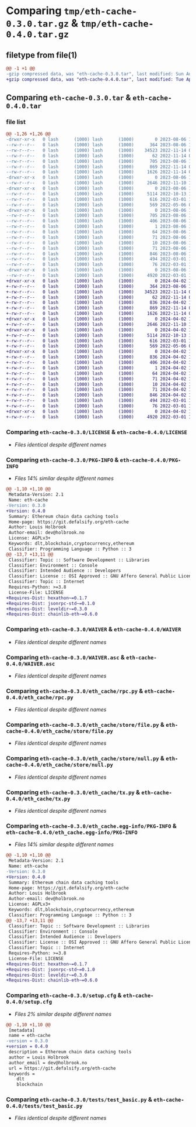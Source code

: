 # Comparing `tmp/eth-cache-0.3.0.tar.gz` & `tmp/eth-cache-0.4.0.tar.gz`

## filetype from file(1)

```diff
@@ -1 +1 @@
-gzip compressed data, was "eth-cache-0.3.0.tar", last modified: Sun Aug  6 13:08:28 2023, max compression
+gzip compressed data, was "eth-cache-0.4.0.tar", last modified: Tue Apr  2 10:37:21 2024, max compression
```

## Comparing `eth-cache-0.3.0.tar` & `eth-cache-0.4.0.tar`

### file list

```diff
@@ -1,26 +1,26 @@
-drwxr-xr-x   0 lash      (1000) lash      (1000)        0 2023-08-06 13:08:28.764729 eth-cache-0.3.0/
--rw-r--r--   0 lash      (1000) lash      (1000)      364 2023-08-06 13:07:56.000000 eth-cache-0.3.0/CHANGELOG
--rw-r--r--   0 lash      (1000) lash      (1000)    34523 2022-11-14 07:57:03.000000 eth-cache-0.3.0/LICENSE
--rw-r--r--   0 lash      (1000) lash      (1000)       62 2022-11-14 07:58:10.000000 eth-cache-0.3.0/MANIFEST.in
--rw-r--r--   0 lash      (1000) lash      (1000)      705 2023-08-06 13:08:28.764729 eth-cache-0.3.0/PKG-INFO
--rw-r--r--   0 lash      (1000) lash      (1000)      869 2022-11-14 07:57:16.000000 eth-cache-0.3.0/WAIVER
--rw-r--r--   0 lash      (1000) lash      (1000)     1626 2022-11-14 07:57:19.000000 eth-cache-0.3.0/WAIVER.asc
-drwxr-xr-x   0 lash      (1000) lash      (1000)        0 2023-08-06 13:08:28.764729 eth-cache-0.3.0/eth_cache/
--rw-r--r--   0 lash      (1000) lash      (1000)     2646 2022-11-10 15:21:42.000000 eth-cache-0.3.0/eth_cache/rpc.py
-drwxr-xr-x   0 lash      (1000) lash      (1000)        0 2023-08-06 13:08:28.764729 eth-cache-0.3.0/eth_cache/store/
--rw-r--r--   0 lash      (1000) lash      (1000)     5114 2022-10-13 14:11:16.000000 eth-cache-0.3.0/eth_cache/store/file.py
--rw-r--r--   0 lash      (1000) lash      (1000)      616 2022-03-01 11:45:36.000000 eth-cache-0.3.0/eth_cache/store/null.py
--rw-r--r--   0 lash      (1000) lash      (1000)      569 2022-05-06 08:05:25.000000 eth-cache-0.3.0/eth_cache/tx.py
-drwxr-xr-x   0 lash      (1000) lash      (1000)        0 2023-08-06 13:08:28.764729 eth-cache-0.3.0/eth_cache.egg-info/
--rw-r--r--   0 lash      (1000) lash      (1000)      705 2023-08-06 13:08:28.000000 eth-cache-0.3.0/eth_cache.egg-info/PKG-INFO
--rw-r--r--   0 lash      (1000) lash      (1000)      406 2023-08-06 13:08:28.000000 eth-cache-0.3.0/eth_cache.egg-info/SOURCES.txt
--rw-r--r--   0 lash      (1000) lash      (1000)        1 2023-08-06 13:08:28.000000 eth-cache-0.3.0/eth_cache.egg-info/dependency_links.txt
--rw-r--r--   0 lash      (1000) lash      (1000)       64 2023-08-06 13:08:28.000000 eth-cache-0.3.0/eth_cache.egg-info/entry_points.txt
--rw-r--r--   0 lash      (1000) lash      (1000)       71 2023-08-06 13:08:28.000000 eth-cache-0.3.0/eth_cache.egg-info/requires.txt
--rw-r--r--   0 lash      (1000) lash      (1000)       10 2023-08-06 13:08:28.000000 eth-cache-0.3.0/eth_cache.egg-info/top_level.txt
--rw-r--r--   0 lash      (1000) lash      (1000)       71 2023-08-06 13:06:09.000000 eth-cache-0.3.0/requirements.txt
--rw-r--r--   0 lash      (1000) lash      (1000)      846 2023-08-06 13:08:28.764729 eth-cache-0.3.0/setup.cfg
--rw-r--r--   0 lash      (1000) lash      (1000)      494 2022-03-01 10:50:07.000000 eth-cache-0.3.0/setup.py
--rw-r--r--   0 lash      (1000) lash      (1000)       76 2022-03-01 13:53:15.000000 eth-cache-0.3.0/test_requirements.txt
-drwxr-xr-x   0 lash      (1000) lash      (1000)        0 2023-08-06 13:08:28.764729 eth-cache-0.3.0/tests/
--rw-r--r--   0 lash      (1000) lash      (1000)     4920 2022-03-01 18:44:59.000000 eth-cache-0.3.0/tests/test_basic.py
+drwxr-xr-x   0 lash      (1000) lash      (1000)        0 2024-04-02 10:37:21.246262 eth-cache-0.4.0/
+-rw-r--r--   0 lash      (1000) lash      (1000)      364 2023-08-06 13:07:56.000000 eth-cache-0.4.0/CHANGELOG
+-rw-r--r--   0 lash      (1000) lash      (1000)    34523 2022-11-14 07:57:03.000000 eth-cache-0.4.0/LICENSE
+-rw-r--r--   0 lash      (1000) lash      (1000)       62 2022-11-14 07:58:10.000000 eth-cache-0.4.0/MANIFEST.in
+-rw-r--r--   0 lash      (1000) lash      (1000)      836 2024-04-02 10:37:21.246262 eth-cache-0.4.0/PKG-INFO
+-rw-r--r--   0 lash      (1000) lash      (1000)      869 2022-11-14 07:57:16.000000 eth-cache-0.4.0/WAIVER
+-rw-r--r--   0 lash      (1000) lash      (1000)     1626 2022-11-14 07:57:19.000000 eth-cache-0.4.0/WAIVER.asc
+drwxr-xr-x   0 lash      (1000) lash      (1000)        0 2024-04-02 10:37:21.242928 eth-cache-0.4.0/eth_cache/
+-rw-r--r--   0 lash      (1000) lash      (1000)     2646 2022-11-10 15:21:42.000000 eth-cache-0.4.0/eth_cache/rpc.py
+drwxr-xr-x   0 lash      (1000) lash      (1000)        0 2024-04-02 10:37:21.242928 eth-cache-0.4.0/eth_cache/store/
+-rw-r--r--   0 lash      (1000) lash      (1000)     5114 2022-10-13 14:11:16.000000 eth-cache-0.4.0/eth_cache/store/file.py
+-rw-r--r--   0 lash      (1000) lash      (1000)      616 2022-03-01 11:45:36.000000 eth-cache-0.4.0/eth_cache/store/null.py
+-rw-r--r--   0 lash      (1000) lash      (1000)      569 2022-05-06 08:05:25.000000 eth-cache-0.4.0/eth_cache/tx.py
+drwxr-xr-x   0 lash      (1000) lash      (1000)        0 2024-04-02 10:37:21.242928 eth-cache-0.4.0/eth_cache.egg-info/
+-rw-r--r--   0 lash      (1000) lash      (1000)      836 2024-04-02 10:37:21.000000 eth-cache-0.4.0/eth_cache.egg-info/PKG-INFO
+-rw-r--r--   0 lash      (1000) lash      (1000)      406 2024-04-02 10:37:21.000000 eth-cache-0.4.0/eth_cache.egg-info/SOURCES.txt
+-rw-r--r--   0 lash      (1000) lash      (1000)        1 2024-04-02 10:37:21.000000 eth-cache-0.4.0/eth_cache.egg-info/dependency_links.txt
+-rw-r--r--   0 lash      (1000) lash      (1000)       64 2024-04-02 10:37:21.000000 eth-cache-0.4.0/eth_cache.egg-info/entry_points.txt
+-rw-r--r--   0 lash      (1000) lash      (1000)       71 2024-04-02 10:37:21.000000 eth-cache-0.4.0/eth_cache.egg-info/requires.txt
+-rw-r--r--   0 lash      (1000) lash      (1000)       10 2024-04-02 10:37:21.000000 eth-cache-0.4.0/eth_cache.egg-info/top_level.txt
+-rw-r--r--   0 lash      (1000) lash      (1000)       71 2024-04-02 10:37:16.000000 eth-cache-0.4.0/requirements.txt
+-rw-r--r--   0 lash      (1000) lash      (1000)      846 2024-04-02 10:37:21.246262 eth-cache-0.4.0/setup.cfg
+-rw-r--r--   0 lash      (1000) lash      (1000)      494 2022-03-01 10:50:07.000000 eth-cache-0.4.0/setup.py
+-rw-r--r--   0 lash      (1000) lash      (1000)       76 2022-03-01 13:53:15.000000 eth-cache-0.4.0/test_requirements.txt
+drwxr-xr-x   0 lash      (1000) lash      (1000)        0 2024-04-02 10:37:21.242928 eth-cache-0.4.0/tests/
+-rw-r--r--   0 lash      (1000) lash      (1000)     4920 2022-03-01 18:44:59.000000 eth-cache-0.4.0/tests/test_basic.py
```

### Comparing `eth-cache-0.3.0/LICENSE` & `eth-cache-0.4.0/LICENSE`

 * *Files identical despite different names*

### Comparing `eth-cache-0.3.0/PKG-INFO` & `eth-cache-0.4.0/PKG-INFO`

 * *Files 14% similar despite different names*

```diff
@@ -1,10 +1,10 @@
 Metadata-Version: 2.1
 Name: eth-cache
-Version: 0.3.0
+Version: 0.4.0
 Summary: Ethereum chain data caching tools
 Home-page: https://git.defalsify.org/eth-cache
 Author: Louis Holbrook
 Author-email: dev@holbrook.no
 License: AGPLv3+
 Keywords: dlt,blockchain,cryptocurrency,ethereum
 Classifier: Programming Language :: Python :: 3
@@ -13,7 +13,11 @@
 Classifier: Topic :: Software Development :: Libraries
 Classifier: Environment :: Console
 Classifier: Intended Audience :: Developers
 Classifier: License :: OSI Approved :: GNU Affero General Public License v3 or later (AGPLv3+)
 Classifier: Topic :: Internet
 Requires-Python: >=3.8
 License-File: LICENSE
+Requires-Dist: hexathon~=0.1.7
+Requires-Dist: jsonrpc-std~=0.1.0
+Requires-Dist: leveldir~=0.3.0
+Requires-Dist: chainlib-eth~=0.6.0
```

### Comparing `eth-cache-0.3.0/WAIVER` & `eth-cache-0.4.0/WAIVER`

 * *Files identical despite different names*

### Comparing `eth-cache-0.3.0/WAIVER.asc` & `eth-cache-0.4.0/WAIVER.asc`

 * *Files identical despite different names*

### Comparing `eth-cache-0.3.0/eth_cache/rpc.py` & `eth-cache-0.4.0/eth_cache/rpc.py`

 * *Files identical despite different names*

### Comparing `eth-cache-0.3.0/eth_cache/store/file.py` & `eth-cache-0.4.0/eth_cache/store/file.py`

 * *Files identical despite different names*

### Comparing `eth-cache-0.3.0/eth_cache/store/null.py` & `eth-cache-0.4.0/eth_cache/store/null.py`

 * *Files identical despite different names*

### Comparing `eth-cache-0.3.0/eth_cache/tx.py` & `eth-cache-0.4.0/eth_cache/tx.py`

 * *Files identical despite different names*

### Comparing `eth-cache-0.3.0/eth_cache.egg-info/PKG-INFO` & `eth-cache-0.4.0/eth_cache.egg-info/PKG-INFO`

 * *Files 14% similar despite different names*

```diff
@@ -1,10 +1,10 @@
 Metadata-Version: 2.1
 Name: eth-cache
-Version: 0.3.0
+Version: 0.4.0
 Summary: Ethereum chain data caching tools
 Home-page: https://git.defalsify.org/eth-cache
 Author: Louis Holbrook
 Author-email: dev@holbrook.no
 License: AGPLv3+
 Keywords: dlt,blockchain,cryptocurrency,ethereum
 Classifier: Programming Language :: Python :: 3
@@ -13,7 +13,11 @@
 Classifier: Topic :: Software Development :: Libraries
 Classifier: Environment :: Console
 Classifier: Intended Audience :: Developers
 Classifier: License :: OSI Approved :: GNU Affero General Public License v3 or later (AGPLv3+)
 Classifier: Topic :: Internet
 Requires-Python: >=3.8
 License-File: LICENSE
+Requires-Dist: hexathon~=0.1.7
+Requires-Dist: jsonrpc-std~=0.1.0
+Requires-Dist: leveldir~=0.3.0
+Requires-Dist: chainlib-eth~=0.6.0
```

### Comparing `eth-cache-0.3.0/setup.cfg` & `eth-cache-0.4.0/setup.cfg`

 * *Files 2% similar despite different names*

```diff
@@ -1,10 +1,10 @@
 [metadata]
 name = eth-cache
-version = 0.3.0
+version = 0.4.0
 description = Ethereum chain data caching tools
 author = Louis Holbrook
 author_email = dev@holbrook.no
 url = https://git.defalsify.org/eth-cache
 keywords = 
 	dlt
 	blockchain
```

### Comparing `eth-cache-0.3.0/tests/test_basic.py` & `eth-cache-0.4.0/tests/test_basic.py`

 * *Files identical despite different names*

